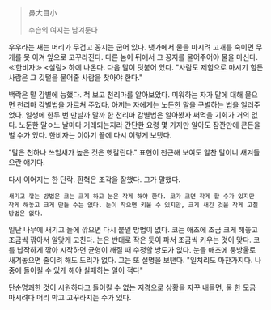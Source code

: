 
> 鼻大目小
> 
> 수습의 여지는 남겨둔다


우우라는 새는 머리가 무겁고 꽁지는 굽어 있다. 냇가에서 물을 마시려 고개를 숙이면 무게를 못 이겨 앞으로 고꾸라진다. 다른 놈이 뒤에서 그 꽁지를 물어주어야 물을 마신다. $\ll$한비자$\gg$ <설림> 하에 나온다. 다음 말이 덧붙어 있다. "사람도 제힘으로 마시기 힘든 사람은 그 깃털을 물어줄 사람을 찾아야 한다."

백락은 말 감별에 능했다. 척 보고 천리마를 알아보았다. 미워하는 자가 말에 대해 물으면 천리마 감별법을 가르쳐 주었다. 아끼는 자에게는 노둔한 말을 구별하는 법을 일러주었다. 일생에 한두 번 만날까 말까 한 천리마 감별법은 알아봤자 써먹을 기회가 거의 없다. 노둔한 말ㅇ느 날마다 거래되는지라 간단한 요령 몇 가지만 알아도 잠깐만에 큰돈을 벌 수가 있다. 한비자는 이야기 끝에 다시 이렇게 보탰다. 

"말은 천하나 쓰임새가 높은 것은 헷갈린다." 표현이 천근해 보여도 알찬 말이니 새겨들으란 얘기다. 

다시 이어지는 한 단락. 환혁은 조각을 잘했다. 그가 말했다. 

	새기고 깎는 방법은 코는 크게 하고 눈은 작게 해야 한다. 코가 크면 작게 할 수가 있지만 작게 해놓고 크게 만들 수는 없다. 눈이 작으면 키울 수 있지만, 크게 새긴 것을 작게 고칠 방법은 없다.

일단 나무에 새기고 돌에 깎으면 다시 붙일 방법이 없다. 코는 애초에 조금 크게 해놓고 조금씩 깎아서 알맞게 고친다. 눈은 반대로 작은 듯이 파서 조금씩 키우는 것이 맞다. 코를 납작하게 깎아 시작하면 균형이 깨질 때 수정할 방도가 없다. 눈을 애초에 퉁방울로 새겨놓으면 줄이려 해도 도리가 없다. 그는 또 설명을 보탠다. "일처리도 마찬가지다. 나중에 돌이킬 수 있게 해야 실패하는 일이 적다"

단순명쾌한 것이 시원하다고 돌이킬 수 없는 지경으로 상황을 자꾸 내몰면, 물 한 모금 마시려다 머리 박고 고꾸라지는 수가 있다. 